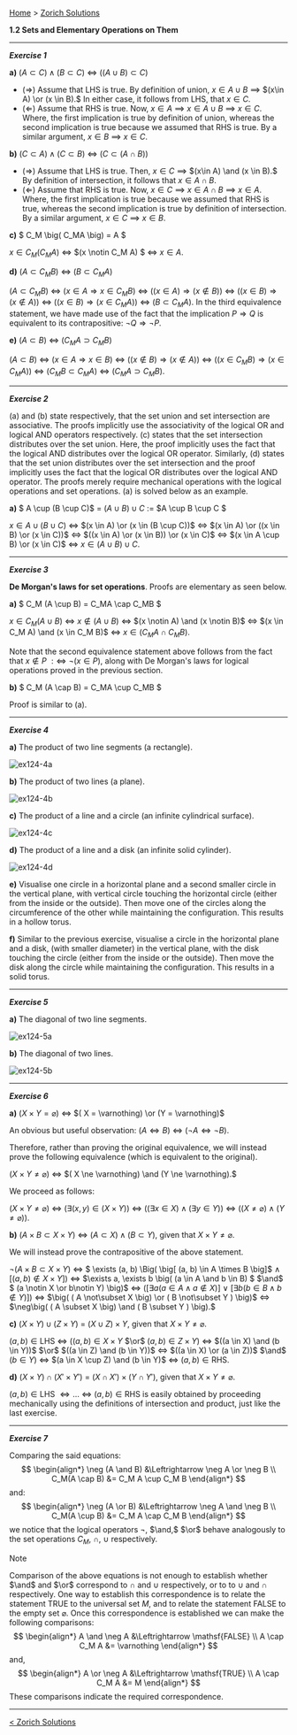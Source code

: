 [Home](/index.html)  >  [Zorich Solutions](/vaz-ma/vaz-ma-solutions.html)



**1.2	Sets and Elementary Operations on Them**



---

***Exercise 1***

**a)**	$(A \subset C ) \wedge (B \subset C)$ $\iff$ $\Big( (A \cup B ) \subset C \Big)$

* $(\Rightarrow)$ Assume that LHS is true. By definition of union, $x \in A \cup B$ $\implies$ $(x\in A) \or (x \in B).$ In either case, it follows from LHS, that $x \in C.$ 
* $(\Leftarrow)$ Assume that RHS is true. Now, $x \in A$ $\implies$ $x\in A \cup B$ $\implies$ $x \in C.$ Where, the first implication is true by definition of union, whereas the second implication is true because we assumed that RHS is true. By a similar argument, $x \in B$ $\implies$ $x \in C.$



**b)**    $(C \subset A ) \wedge (C \subset B)$ $\iff$ $\big( C \subset (A \cap B ) \big)$

* $(\Rightarrow)$ Assume that LHS is true. Then, $x \in C$ $\implies$ $(x\in A) \and (x \in B).$ By definition of intersection, it follows that $x \in A \cap B.$ 
* $(\Leftarrow)$ Assume that RHS is true. Now, $x \in C$ $\implies$ $x\in A \cap B$ $\implies$ $x \in A.$ Where, the first implication is true because we assumed that RHS is true, whereas the second implication is true by definition of intersection. By a similar argument, $x \in C$ $\implies$ $x \in B.$



**c)**    $ C_M \big( C_MA \big) = A $

$x \in C_M(C_M A)$ $\iff$ $(x \notin C_M A) $ $\iff$ $x \in A.$ 



**d)**    $(A \subset C_MB )$ $\iff$ $(B \subset C_MA )$

$\big( A \subset C_MB \big)$ $\iff$ $(x \in A \Rightarrow x \in C_MB )$ $\iff$ $\big( (x \in A) \Rightarrow (x \notin B) \big)$ $\iff$ $\big( (x \in B) \Rightarrow (x \notin A) \big)$ $\iff$ $\big( (x \in B) \Rightarrow (x \in C_MA)  \big)$  $\iff$ $\big( B \subset C_MA  \big).$ In the third equivalence statement, we have made use of the fact that the implication $P \Rightarrow Q$ is equivalent to its contrapositive: $\neg Q \Rightarrow \neg P.$



**e)**    $(A \subset B )$ $\iff$ $(C_MA \supset C_MB )$

$\big( A \subset B \big)$ $\iff$ $\big( x \in A \Rightarrow x \in B \big)$ $\iff$ $\big(  (x \notin B) \Rightarrow (x \notin A) \big)$ $\iff$ $\big( (x \in C_MB) \Rightarrow (x \in C_MA) \big)$ $\iff$ $\big( C_MB \subset C_MA  \big)$ $\iff$ $\big( C_MA \supset C_MB  \big).$




---

***Exercise 2***

(a) and (b) state respectively, that the set union and set intersection are associative. The proofs implicitly use the associativity of the logical OR and logical AND operators respectively. (c) states that the set intersection distributes over the set union. Here, the proof implicitly uses the fact that the logical AND distributes over the logical OR operator. Similarly, (d) states that the set union distributes over the set intersection and the proof implicitly uses the fact that the logical OR distributes over the logical AND operator. The proofs merely require mechanical operations with the logical operations and set operations. (a) is solved below as an example.

**a)**	$ A \cup (B \cup C)$ $=$ $(A \cup B ) \cup C$ $:=$ $A \cup B \cup C $

$x \in A \cup (B \cup C)$ $\Leftrightarrow$ $(x \in A) \or (x \in (B \cup C))$ $\Leftrightarrow$ $(x \in A) \or ((x \in B) \or (x \in C))$ $\Leftrightarrow$ $((x \in A) \or (x \in B)) \or (x \in C)$ $\Leftrightarrow$ $(x \in A \cup B) \or (x \in C)$ $\Leftrightarrow$ $x \in (A \cup B) \cup C.$




---

***Exercise 3***

**De Morgan's laws for set operations**. Proofs are elementary as seen below.

**a)**	$ C_M (A \cup B) = C_MA \cap C_MB $

$x \in C_M (A \cup B)$ $\Leftrightarrow$ $x \notin (A \cup B)$ $\Leftrightarrow$ $(x \notin A) \and (x \notin B)$ $\Leftrightarrow$ $(x \in C_M A) \and (x \in C_M B)$ $\Leftrightarrow$ $x \in (C_M A \cap C_M B).$

Note that the second equivalence statement above follows from the fact that $x \notin P$ $:\Leftrightarrow$ $\neg(x \in P),$ along with De Morgan's laws for logical operations proved in the previous section.

**b)**	$ C_M (A \cap B) = C_MA \cup C_MB $

Proof is similar to (a).



---


***Exercise 4***

**a)**   The product of two line segments (a rectangle).

![ex124-4a](./images/ex124-4a.png)



**b)**   The product of two lines (a plane).

![ex124-4b](./images/ex124-4b.png)



**c)**   The product of a line and a circle (an infinite cylindrical surface).

![ex124-4c](./images/ex124-4c.png)



**d)**   The product of a line and a disk (an infinite solid cylinder).

![ex124-4d](./images/ex124-4d.png)



**e)**   Visualise one circle in a horizontal plane and a second smaller circle in the vertical plane, with vertical circle touching the horizontal circle (either from the inside or the outside). Then move one of the circles along the circumference of the other while maintaining the configuration. This results in a hollow torus.



**f)**   Similar to the previous exercise, visualise a circle in the horizontal plane and a disk, (with smaller diameter) in the vertical plane, with the disk touching the circle (either from the inside or the outside). Then move the disk along the circle while maintaining the configuration. This results in a solid torus.




---

***Exercise 5***

**a)**   The diagonal of two line segments.

![ex124-5a](./images/ex124-5a.png)



**b)**   The diagonal of two lines.

![ex124-5b](./images/ex124-5b.png)




---

***Exercise 6***

**a)**    $( X \times Y = \varnothing )$ $\iff$ $( X = \varnothing) \or (Y = \varnothing)$

An obvious but useful observation: $(A \Leftrightarrow B)$ $\iff$ $(\neg A \Leftrightarrow \neg B).$ 

Therefore, rather than proving the original equivalence, we will instead prove the following equivalence (which is equivalent to the original).

$( X \times Y \ne \varnothing )$ $\iff$ $( X \ne \varnothing) \and (Y \ne \varnothing).$

We proceed as follows:

$(X \times Y \ne \varnothing)$ $\Leftrightarrow$ $\big( \exists (x, y) \in (X \times Y) \big)$ $\Leftrightarrow$ $\big( (\exists x \in X ) \wedge (\exists y \in Y) \big)$ $\Leftrightarrow$ $\big( (X \neq \varnothing ) \wedge (Y \neq \varnothing) \big).$



**b)**    $(A \times B \subset X \times Y)$ $\iff$ $(A \subset X) \wedge (B \subset Y),$ given that $X \times Y \ne \varnothing.$

We will instead prove the contrapositive of the above statement.

$\neg \big( A \times B \subset X \times Y \big)$ $\iff$ $ \exists (a, b) \Big( \big[ (a, b) \in A \times B \big]$ $\wedge$ $\big[ (a, b) \notin X \times Y \big] \Big)$ $\iff$ $\exists a, \exists b \big( (a \in A \and b \in B) $ $\and$ $ (a \notin X \or b\notin Y)  \big)$ $\iff$ $\Big( \big[ \exists a (a \in A \wedge a\notin X) \big]$ $\vee$ $\big[ \exists b (b \in B \wedge b\notin Y) \big]  \Big)$ $\iff$ $\big( ( A \not\subset X \big) \or ( B \not\subset Y )  \big)$ $\iff$ $\neg\big( ( A \subset X \big) \and ( B \subset Y )  \big).$ 



**c)**    $(X \times Y) \cup (Z \times Y)$ $=$ $(X \cup Z) \times Y,$ given that $X \times Y \ne \varnothing.$

$(a,b) \in \text{LHS}$ $\Leftrightarrow$ $((a,b) \in X \times Y$ $\or$ $(a,b) \in Z \times Y)$ $\Leftrightarrow$ $((a \in X) \and (b \in Y))$ $\or$ $((a \in Z) \and (b \in Y))$ $\Leftrightarrow$ $((a \in X) \or (a \in Z))$ $\and$ $(b \in Y)$ $\Leftrightarrow$ $(a \in X \cup Z) \and (b \in Y)$ $\Leftrightarrow$ $(a,b) \in \text{RHS}.$



**d)**    $(X \times Y) \cap (X' \times Y')$ $=$ $(X \cap X') \times (Y \cap Y'),$ given that $X \times Y \ne \varnothing.$

$(a,b) \in \text{LHS}$ $\Leftrightarrow \ldots$ $\Leftrightarrow$ $(a,b) \in \text{RHS}$ is easily obtained by proceeding mechanically using the definitions of intersection and product, just like the last exercise.



---

***Exercise 7***

Comparing the said equations:
$$
\begin{align*}
\neg (A \and B) &\Leftrightarrow \neg A \or \neg B \\
C_M(A \cap B) &= C_M A \cup C_M B 
\end{align*}
$$
and:
$$
\begin{align*}
\neg (A \or B) &\Leftrightarrow \neg A \and \neg B \\
C_M(A \cup B) &= C_M A \cap C_M B 
\end{align*}
$$
we notice that the logical operators $\neg,$ $\and,$ $\or$ behave  analogously to the set operations  $C_M,$ $\cap,$ $\cup$ respectively.



> [!NOTE]
>
> Comparison of the above equations is not enough to establish whether $\and$ and $\or$ correspond to $\cap$ and $\cup$ respectively, or to to $\cup$ and $\cap$ respectively. One way to establish this correspondence is to relate the statement $\mathsf{TRUE}$ to the universal set $M,$ and to relate the statement $\mathsf{FALSE}$ to the empty set $\varnothing.$  Once this correspondence is established we can make the following comparisons:
> $$
> \begin{align*}
> A \and \neg A &\Leftrightarrow \mathsf{FALSE} \\
> A \cap C_M A &= \varnothing 
> \end{align*}
> $$
> and,
> $$
> \begin{align*}
> A \or \neg A &\Leftrightarrow \mathsf{TRUE} \\
> A \cap C_M A &= M 
> \end{align*}
> $$
> These comparisons indicate the required correspondence.





---



[< Zorich Solutions](/vaz-ma/vaz-ma-solutions.html)
